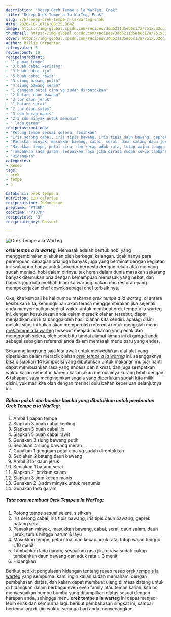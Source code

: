 ```yaml
---
description: "Resep Orek Tempe a la WarTeg, Enak"
title: "Resep Orek Tempe a la WarTeg, Enak"
slug: 876-resep-orek-tempe-a-la-warteg-enak
date: 2020-10-16T16:00:25.864Z
image: https://img-global.cpcdn.com/recipes/3dd5211d5eb6c17a/751x532cq70/orek-tempe-a-la-warteg-foto-resep-utama.jpg
thumbnail: https://img-global.cpcdn.com/recipes/3dd5211d5eb6c17a/751x532cq70/orek-tempe-a-la-warteg-foto-resep-utama.jpg
cover: https://img-global.cpcdn.com/recipes/3dd5211d5eb6c17a/751x532cq70/orek-tempe-a-la-warteg-foto-resep-utama.jpg
author: Millie Carpenter
ratingvalue: 5
reviewcount: 10
recipeingredient:
- "1 papan tempe"
- "3 buah cabai keriting"
- "3 buah cabai ijo"
- "5 buah cabai rawit"
- "3 siung bawang putih"
- "4 siung bawang merah"
- "1 genggam petai cina yg sudah dirontokkan"
- "2 batang daun bawang"
- "3 lbr daun jeruk"
- "1 batang serai"
- "2 lbr daun salam"
- "3 sdm kecap manis"
- "2-3 sdm minyak untuk menumis"
- " lada garam"
recipeinstructions:
- "Potong tempe sesuai selera, sisihkan"
- "Iris serong cabai, iris tipis bawang, iris tipis daun bawang, geprek batang serai"
- "Panaskan minyak, masukkan bawang, cabai, serai, daun salam, daun jeruk, tumis hingga harum &amp; layu"
- "Masukkan tempe, petai cina, dan kecap aduk rata, tutup wajan tunggu ±10 menit"
- "Tambahkan lada garam, sesuaikan rasa jika dirasa sudah cukup tambahkan daun bawang dan aduk rata ± 3 menit"
- "Hidangkan"
categories:
- Resep
tags:
- orek
- tempe
- a

katakunci: orek tempe a 
nutrition: 130 calories
recipecuisine: Indonesian
preptime: "PT36M"
cooktime: "PT37M"
recipeyield: "3"
recipecategory: Dessert

---
```



![Orek Tempe a la WarTeg](https://img-global.cpcdn.com/recipes/3dd5211d5eb6c17a/751x532cq70/orek-tempe-a-la-warteg-foto-resep-utama.jpg)

<b><i>orek tempe a la warteg</i></b>, Memasak adalah bentuk hobi yang menggembirakan dilakukan oleh berbagai kalangan. tidak hanya para perempuan, sebagian pria juga banyak juga yang berminat dengan kegiatan ini. walaupun hanya untuk sekedar berpesta dengan rekan atau memang sudah menjadi hobi dalam dirinya. tak heran dalam dunia masakan sekarang banyak ditemukan pria dengan kemampuan memasak yang hebat, dan banyak juga kita melihat di aneka warung makan dan restoran yang mempekerjakan chef cowok sebagai chef terbaik nya.

Oke, kita kembali ke hal bumbu makanan <i>orek tempe a la warteg</i>. di antara kesibukan kita, kemungkinan akan terasa menggembirakan jika sejenak anda menyempatkan sedikit waktu untuk membuat orek tempe a la warteg ini. dengan kesuksesan anda dalam meracik olahan tersebut, dapat menjadikan diri kita bangga oleh hasil olahan kita sendiri. apalagi disini melalui situs ini kalian akan memperoleh referensi untuk mengolah menu <u>orek tempe a la warteg</u> tersebut menjadi makanan yang enak dan menggugah selera, oleh sebab itu tandai alamat laman ini di gadget anda sebagai sebagian referensi anda dalam memasak menu baru yang endes.




Sekarang langsung saja kita awali untuk menyediakan alat alat yang diperlukan dalam meracik olahan <u><i>orek tempe a la warteg</i></u> ini. seenggaknya bisa disiapkan <b>14</b> komposisi yang dibutuhkan untuk makanan ini. biar nanti dapat membuahkan rasa yang endess dan nikmat. dan juga sempatkan waktu kalian sebentar, karena kalian akan memulainya kurang lebih dengan <b>6</b> tahapan. saya menginginkan segala yang diperlukan sudah kita miliki disini, yuk mari kita olah dengan merinci dulu bahan keperluan selanjutnya ini.

<!--inarticleads1-->

##### Bahan pokok dan bumbu-bumbu yang dibutuhkan untuk pembuatan Orek Tempe a la WarTeg:

1. Ambil 1 papan tempe
1. Siapkan 3 buah cabai keriting
1. Siapkan 3 buah cabai ijo
1. Siapkan 5 buah cabai rawit
1. Gunakan 3 siung bawang putih
1. Sediakan 4 siung bawang merah
1. Gunakan 1 genggam petai cina yg sudah dirontokkan
1. Sediakan 2 batang daun bawang
1. Ambil 3 lbr daun jeruk
1. Sediakan 1 batang serai
1. Siapkan 2 lbr daun salam
1. Siapkan 3 sdm kecap manis
1. Gunakan 2-3 sdm minyak untuk menumis
1. Gunakan  lada garam




<!--inarticleads2-->

##### Tata cara membuat Orek Tempe a la WarTeg:

1. Potong tempe sesuai selera, sisihkan
1. Iris serong cabai, iris tipis bawang, iris tipis daun bawang, geprek batang serai
1. Panaskan minyak, masukkan bawang, cabai, serai, daun salam, daun jeruk, tumis hingga harum &amp; layu
1. Masukkan tempe, petai cina, dan kecap aduk rata, tutup wajan tunggu ±10 menit
1. Tambahkan lada garam, sesuaikan rasa jika dirasa sudah cukup tambahkan daun bawang dan aduk rata ± 3 menit
1. Hidangkan




Berikut sedikit pengulasan hidangan tentang resep resep <u>orek tempe a la warteg</u> yang sempurna. kami ingin kalian sudah memahami dengan pembahasan diatas, dan kalian dapat membuat ulang di masa datang untuk di hidangkan dalam berbagai even even family atau teman kalian. kita bs menyesuaikan bumbu bumbu yang ditampilkan diatas sesuai dengan harapan anda, sehingga menu <b>orek tempe a la warteg</b> ini dapat menjadi lebih enak dan sempurna lagi. berikut pembahasan singkat ini, sampai bertemu lagi di lain waktu. semoga hari anda menyenangkan.
